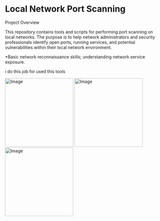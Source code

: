 # Local Network Port Scanning #

Project Overview

This repository contains tools and scripts for performing port scanning on local networks. The purpose is to help network administrators and security professionals identify open ports, running services, and potential vulnerabilities within their local network environment.

*Basic network reconnaissance skills; understanding network service exposure.

i do this job  for  used  this tools  

<img   width="225" height="225" alt="Image" src="https://github.com/user-attachments/assets/58233213-9f6e-47dd-8459-1dcb185b96a9"/>
<img width="225" height="225" alt="Image" src="https://github.com/user-attachments/assets/b395087c-1a5d-40b4-8ace-d112f48bea79" />

<img width="225" height="225" alt="Image" src="https://github.com/user-attachments/assets/c537e3d9-3ef7-41d5-b579-f5dfc6b392d0"/>
